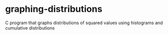 # graphing-distributions
C program that graphs distributions of squared values using histograms and cumulative distributions
